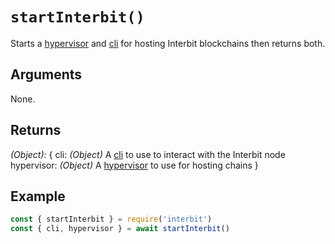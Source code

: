 # `startInterbit()`

Starts a [hypervisor](/key-concepts/hypervisor.adoc) and
[cli](../interbit-core/cli/README.md) for hosting Interbit blockchains
then returns both.


## Arguments

None.


## Returns

*(Object)*: {
  cli: *(Object)* A [cli](../interbit-core/cli/README.md) to use to interact with the Interbit node
  hypervisor: *(Object)* A [hypervisor](../interbit-core/hypervisor/README.md) to use for hosting chains
}


## Example

```js
const { startInterbit } = require('interbit')
const { cli, hypervisor } = await startInterbit()
```
